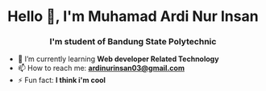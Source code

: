 <!--
### Hi there 👋
**ardinurinsan/ardinurinsan** is a ✨ _special_ ✨ repository because its `README.md` (this file) appears on your GitHub profile.

Here are some ideas to get you started:
-->

<h1 align="center">Hello 👋, I'm Muhamad Ardi Nur Insan</h1>
<h3 align="center">I'm student of Bandung State Polytechnic</h3>

- 🌱 I’m currently learning **Web developer Related Technology**
- 📫 How to reach me: **ardinurinsan03@gmail.com**
- ⚡ Fun fact: **I think i'm cool** 

